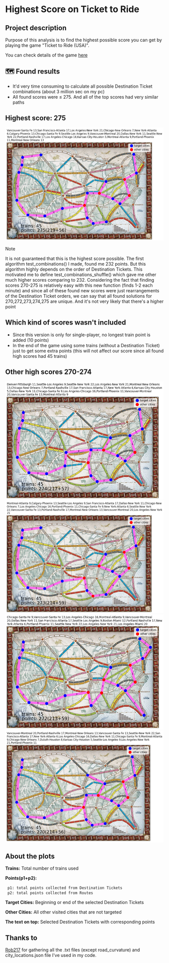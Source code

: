 # Highest Score on Ticket to Ride

## Project description
Purpose of this analysis is to find the highest possible score you can get by playing the game "Ticket to Ride (USA)".

You can check details of the game [here](https://cdn.1j1ju.com/medias/2c/f9/7f-ticket-to-ride-rulebook.pdf)

## :world_map: Found results
- It'd very time consuming to calculate all possible Destination Ticket combinations (about 3 million sec on my pc)
- All found scores were $\leq$ 275. And all of the top scores had very similar paths

## Highest score: 275
![275](/plots/score_275.png)

> [!NOTE]
> It is not guaranteed that this is the highest score possible. The first algorithm test_combinations() I made, found me 232 points. But this algorithm highly depends on the order of Destination Tickets. This motivated me to define test_combinations_shuffle() which gave me other much higher scores comparing to 232.
Considering the fact that finding scores 270-275 is relatively easy with this new function (finds 1-2 each minute) and since all of these found new scores were just rearrangements of the Destination Ticket orders, we can say that all found solutions for 270,272,273,274,275 are unique. And it's not very likely that there's a higher point

## Which kind of scores wasn't included
- Since this version is only for single-player, no longest train point is added (10 points)
- In the end of the game using some trains (without a Destination Ticket) just to get some extra points (this will not affect our score since all found high scores had 45 trains)

## Other high scores 270-274
![274](/plots/score_274.png)
![273](/plots/score_273.png)
![272](/plots/score_272.png)
![270](/plots/score_270.png)

## About the plots

**Trains:** Total number of trains used

**Points(p1+p2):**
```
 p1: total points collected from Destination Tickets
 p2: total points collected from Routes 
```
**Target Cities:** Beginning or end of the selected Destination Tickets

**Other Cities:** All other visited cities that are not targeted

**The text on top:** Selected Destination Tickets with corresponding points

## Thanks to
[Rob217](https://github.com/Rob217/TicketToRideAnalysis) for gathering all the .txt files (except road_curvature) and city_locations.json file I've used in my code.

